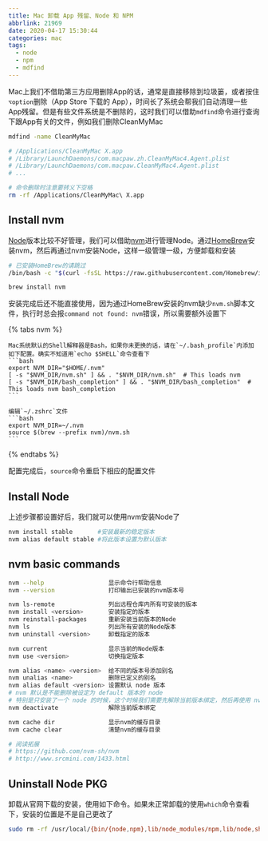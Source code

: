 ```yaml
---
title: Mac 卸载 App 残留、Node 和 NPM
abbrlink: 21969
date: 2020-04-17 15:30:44
categories: mac
tags:
  - node
  - npm
  - mdfind
---
```


Mac上我们不借助第三方应用删除App的话，通常是直接移除到垃圾篓，或者按住`⌥option`删除<span class="text-gray">（App Store 下载的 App）</span>，时间长了系统会帮我们自动清理一些App残留。但是有些文件系统是不删除的，这时我们可以借助`mdfind`命令进行查询下跟App有关的文件，例如我们删除CleanMyMac

```bash
mdfind -name CleanMyMac

# /Applications/CleanMyMac X.app
# /Library/LaunchDaemons/com.macpaw.zh.CleanMyMac4.Agent.plist
# /Library/LaunchDaemons/com.macpaw.CleanMyMac4.Agent.plist
# ...

# 命令删除时注意要转义下空格
rm -rf /Applications/CleanMyMac\ X.app
```
<!-- more -->

## Install nvm

[Node](https://nodejs.org/en/)版本比较不好管理，我们可以借助[nvm](https://github.com/nvm-sh/nvm)进行管理Node。通过[HomeBrew](https://brew.sh/index_zh-cn)安装nvm，然后再通过nvm安装Node，这样一级管理一级，方便卸载和安装

```bash
# 已安装HomeBrew的请跳过
/bin/bash -c "$(curl -fsSL https://raw.githubusercontent.com/Homebrew/install/master/install.sh)"

brew install nvm
```

安装完成后还不能直接使用，因为通过HomeBrew安装的nvm缺少`nvm.sh`脚本文件，执行时总会报`command not found: nvm`错误，所以需要额外设置下

{% tabs nvm %}
  <!-- tab bash -->
    Mac系统默认的Shell解释器是Bash，如果你未更换的话，请在`~/.bash_profile`内添加如下配置。确实不知道用`echo $SHELL`命令查看下
    ```bash
    export NVM_DIR="$HOME/.nvm"
    [ -s "$NVM_DIR/nvm.sh" ] && . "$NVM_DIR/nvm.sh"  # This loads nvm
    [ -s "$NVM_DIR/bash_completion" ] && . "$NVM_DIR/bash_completion"  # This loads nvm bash_completion
    ```
  <!-- endtab -->
  <!-- tab zsh -->
    编辑`~/.zshrc`文件
    ```bash
    export NVM_DIR=~/.nvm
    source $(brew --prefix nvm)/nvm.sh
    ```
  <!-- endtab -->
{% endtabs %}

配置完成后，`source`命令重启下相应的配置文件

## Install Node

上述步骤都设置好后，我们就可以使用nvm安装Node了
```bash
nvm install stable       #安装最新的稳定版本
nvm alias default stable #将此版本设置为默认版本
```

## nvm basic commands

```bash
nvm --help                  显示命令行帮助信息
nvm --version               打印输出已安装的nvm版本号

nvm ls-remote               列出远程仓库内所有可安装的版本
nvm install <version>       安装指定的版本
nvm reinstall-packages      重新安装当前版本的Node
nvm ls                      列出所有安装的Node版本
nvm uninstall <version>     卸载指定的版本

nvm current                 显示当前的Node版本
nvm use <version>           切换指定版本

nvm alias <name> <version>  给不同的版本号添加别名
nvm unalias <name>          删除已定义的别名
nvm alias default <version> 设置默认 node 版本
# nvm 默认是不能删除被设定为 default 版本的 node
# 特别是只安装了一个 node 的时候，这个时候我们需要先解除当前版本绑定，然后再使用 nvm uninstall 删除
nvm deactivate              解除当前版本绑定

nvm cache dir               显示nvm的缓存目录
nvm cache clear             清楚nvm的缓存目录

# 阅读拓展
# https://github.com/nvm-sh/nvm
# http://www.srcmini.com/1433.html
```

## Uninstall Node PKG

卸载从官网下载的安装，使用如下命令。如果未正常卸载的使用`which`命令查看下，安装的位置是不是自己更改了

```bash
sudo rm -rf /usr/local/{bin/{node,npm},lib/node_modules/npm,lib/node,share/man/*/node.*}
```